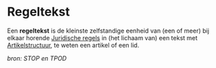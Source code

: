 # Regeltekst

Een **regeltekst** is de kleinste zelfstandige eenheid van (een of meer)
bij elkaar horende [Juridische regels](#begrip-juridische-regel) in (het lichaam van) een tekst met
[Artikelstructuur](#begrip-artikelstructuur), te weten een artikel of een lid.

*bron: STOP en TPOD*
